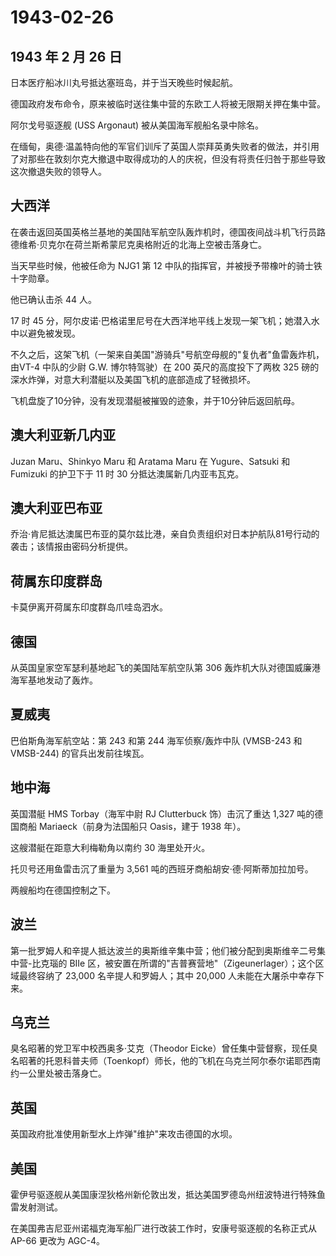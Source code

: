# 1943-02-26

## 1943 年 2 月 26 日

日本医疗船冰川丸号抵达塞班岛，并于当天晚些时候起航。

德国政府发布命令，原来被临时送往集中营的东欧工人将被无限期关押在集中营。

阿尔戈号驱逐舰 (USS Argonaut) 被从美国海军舰船名录中除名。

在缅甸，奥德·温盖特向他的军官们训斥了英国人崇拜英勇失败者的做法，并引用了对那些在敦刻尔克大撤退中取得成功的人的庆祝，但没有将责任归咎于那些导致这次撤退失败的领导人。

## 大西洋

在袭击返回英国英格兰基地的美国陆军航空队轰炸机时，德国夜间战斗机飞行员路德维希·贝克尔在荷兰斯希蒙尼克奥格附近的北海上空被击落身亡。

当天早些时候，他被任命为 NJG1 第 12
中队的指挥官，并被授予带橡叶的骑士铁十字勋章。

他已确认击杀 44 人。

17 时 45
分，阿尔皮诺·巴格诺里尼号在大西洋地平线上发现一架飞机；她潜入水中以避免被发现。

不久之后，这架飞机（一架来自美国"游骑兵"号航空母舰的"复仇者"鱼雷轰炸机，由VT-4
中队的少尉 G.W. 博尔特驾驶）在 200 英尺的高度投下了两枚 325
磅的深水炸弹，对意大利潜艇以及美国飞机的底部造成了轻微损坏。

飞机盘旋了10分钟，没有发现潜艇被摧毁的迹象，并于10分钟后返回航母。

## 澳大利亚新几内亚

Juzan Maru、Shinkyo Maru 和 Aratama Maru 在 Yugure、Satsuki 和 Fumizuki
的护卫下于 11 时 30 分抵达澳属新几内亚韦瓦克。

## 澳大利亚巴布亚

乔治·肯尼抵达澳属巴布亚的莫尔兹比港，亲自负责组织对日本护航队81号行动的袭击；该情报由密码分析提供。

## 荷属东印度群岛

卡莫伊离开荷属东印度群岛爪哇岛泗水。

## 德国

从英国皇家空军瑟利基地起飞的美国陆军航空队第 306
轰炸机大队对德国威廉港海军基地发动了轰炸。

## 夏威夷

巴伯斯角海军航空站：第 243 和第 244 海军侦察/轰炸中队 (VMSB-243 和
VMSB-244) 的官兵出发前往埃瓦。

## 地中海

英国潜艇 HMS Torbay（海军中尉 RJ Clutterbuck 饰）击沉了重达 1,327
吨的德国商船 Mariaeck（前身为法国船只 Oasis，建于 1938 年）。

这艘潜艇在距意大利梅勒角以南约 30 海里处开火。

托贝号还用鱼雷击沉了重量为 3,561 吨的西班牙商船胡安·德·阿斯蒂加拉加号。

两艘船均在德国控制之下。

## 波兰

第一批罗姆人和辛提人抵达波兰的奥斯维辛集中营；他们被分配到奥斯维辛二号集中营-比克瑙的
BIIe 区，被安置在所谓的"吉普赛营地"（Zigeunerlager）；这个区域最终容纳了
23,000 名辛提人和罗姆人；其中 20,000 人未能在大屠杀中幸存下来。

## 乌克兰

臭名昭著的党卫军中校西奥多·艾克（Theodor
Eicke）曾任集中营督察，现任臭名昭著的托恩科普夫师（Toenkopf）师长，他的飞机在乌克兰阿尔泰尔诺耶西南约一公里处被击落身亡。

## 英国

英国政府批准使用新型水上炸弹"维护"来攻击德国的水坝。

## 美国

霍伊号驱逐舰从美国康涅狄格州新伦敦出发，抵达美国罗德岛州纽波特进行特殊鱼雷发射测试。

在美国弗吉尼亚州诺福克海军船厂进行改装工作时，安康号驱逐舰的名称正式从
AP-66 更改为 AGC-4。

